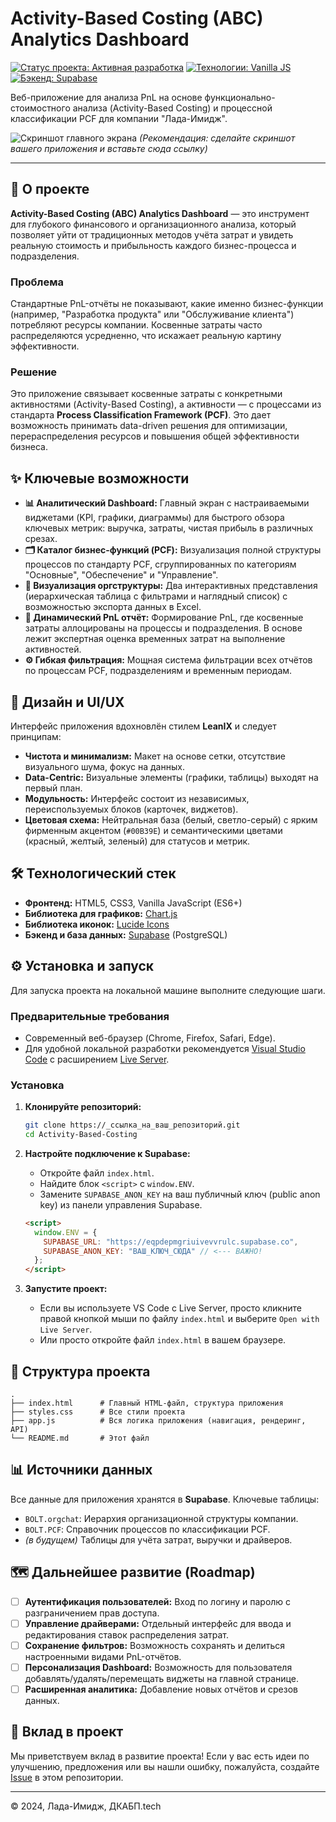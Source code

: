 # Activity-Based Costing (ABC) Analytics Dashboard

[![Статус проекта: Активная разработка](https://img.shields.io/badge/status-active-success.svg)](https://github.com/ваш_логин/ваш_репозиторий)
[![Технологии: Vanilla JS](https://img.shields.io/badge/tech-Vanilla_JS-yellow.svg)](https://developer.mozilla.org/en-US/docs/Web/JavaScript)
[![Бэкенд: Supabase](https://img.shields.io/badge/backend-Supabase-brightgreen.svg)](https://supabase.com/)

Веб-приложение для анализа PnL на основе функционально-стоимостного анализа (Activity-Based Costing) и процессной классификации PCF для компании "Лада-Имидж".

![Скриншот главного экрана](https://_ссылка_на_ваш_скриншот.png)
*(Рекомендация: сделайте скриншот вашего приложения и вставьте сюда ссылку)*

---

## 🚀 О проекте

**Activity-Based Costing (ABC) Analytics Dashboard** — это инструмент для глубокого финансового и организационного анализа, который позволяет уйти от традиционных методов учёта затрат и увидеть реальную стоимость и прибыльность каждого бизнес-процесса и подразделения.

### Проблема

Стандартные PnL-отчёты не показывают, какие именно бизнес-функции (например, "Разработка продукта" или "Обслуживание клиента") потребляют ресурсы компании. Косвенные затраты часто распределяются усредненно, что искажает реальную картину эффективности.

### Решение

Это приложение связывает косвенные затраты с конкретными активностями (Activity-Based Costing), а активности — с процессами из стандарта **Process Classification Framework (PCF)**. Это дает возможность принимать data-driven решения для оптимизации, перераспределения ресурсов и повышения общей эффективности бизнеса.

## ✨ Ключевые возможности

*   **📊 Аналитический Dashboard:** Главный экран с настраиваемыми виджетами (KPI, графики, диаграммы) для быстрого обзора ключевых метрик: выручка, затраты, чистая прибыль в различных срезах.
*   **🗂️ Каталог бизнес-функций (PCF):** Визуализация полной структуры процессов по стандарту PCF, сгруппированных по категориям "Основные", "Обеспечение" и "Управление".
*   **🏢 Визуализация оргструктуры:** Два интерактивных представления (иерархическая таблица с фильтрами и наглядный список) с возможностью экспорта данных в Excel.
*   **💸 Динамический PnL отчёт:** Формирование PnL, где косвенные затраты аллоцированы на процессы и подразделения. В основе лежит экспертная оценка временных затрат на выполнение активностей.
*   **⚙️ Гибкая фильтрация:** Мощная система фильтрации всех отчётов по процессам PCF, подразделениям и временным периодам.

## 🎨 Дизайн и UI/UX

Интерфейс приложения вдохновлён стилем **LeanIX** и следует принципам:
*   **Чистота и минимализм:** Макет на основе сетки, отсутствие визуального шума, фокус на данных.
*   **Data-Centric:** Визуальные элементы (графики, таблицы) выходят на первый план.
*   **Модульность:** Интерфейс состоит из независимых, переиспользуемых блоков (карточек, виджетов).
*   **Цветовая схема:** Нейтральная база (белый, светло-серый) с ярким фирменным акцентом (`#00B39E`) и семантическими цветами (красный, желтый, зеленый) для статусов и метрик.

## 🛠️ Технологический стек

*   **Фронтенд:** HTML5, CSS3, Vanilla JavaScript (ES6+)
*   **Библиотека для графиков:** [Chart.js](https://www.chartjs.org/)
*   **Библиотека иконок:** [Lucide Icons](https://lucide.dev/)
*   **Бэкенд и база данных:** [Supabase](https://supabase.com/) (PostgreSQL)

## ⚙️ Установка и запуск

Для запуска проекта на локальной машине выполните следующие шаги.

### Предварительные требования

*   Современный веб-браузер (Chrome, Firefox, Safari, Edge).
*   Для удобной локальной разработки рекомендуется [Visual Studio Code](https://code.visualstudio.com/) с расширением [Live Server](https://marketplace.visualstudio.com/items?itemName=ritwickdey.LiveServer).

### Установка

1.  **Клонируйте репозиторий:**
    ```bash
    git clone https://_ссылка_на_ваш_репозиторий.git
    cd Activity-Based-Costing
    ```

2.  **Настройте подключение к Supabase:**
    *   Откройте файл `index.html`.
    *   Найдите блок `<script>` с `window.ENV`.
    *   Замените `SUPABASE_ANON_KEY` на ваш публичный ключ (public anon key) из панели управления Supabase.

    ```html
    <script>
      window.ENV = {
        SUPABASE_URL: "https://eqpdepmgriuivevvrulc.supabase.co",
        SUPABASE_ANON_KEY: "ВАШ_КЛЮЧ_СЮДА" // <--- ВАЖНО!
      };
    </script>
    ```

3.  **Запустите проект:**
    *   Если вы используете VS Code с Live Server, просто кликните правой кнопкой мыши по файлу `index.html` и выберите `Open with Live Server`.
    *   Или просто откройте файл `index.html` в вашем браузере.

## 📁 Структура проекта

```
.
├── index.html      # Главный HTML-файл, структура приложения
├── styles.css      # Все стили проекта
├── app.js          # Вся логика приложения (навигация, рендеринг, API)
└── README.md       # Этот файл
```

## 📊 Источники данных

Все данные для приложения хранятся в **Supabase**. Ключевые таблицы:
*   `BOLT.orgchat`: Иерархия организационной структуры компании.
*   `BOLT.PCF`: Справочник процессов по классификации PCF.
*   *(в будущем)* Таблицы для учёта затрат, выручки и драйверов.

## 🗺️ Дальнейшее развитие (Roadmap)

- [ ] **Аутентификация пользователей:** Вход по логину и паролю с разграничением прав доступа.
- [ ] **Управление драйверами:** Отдельный интерфейс для ввода и редактирования ставок распределения затрат.
- [ ] **Сохранение фильтров:** Возможность сохранять и делиться настроенными видами PnL-отчётов.
- [ ] **Персонализация Dashboard:** Возможность для пользователя добавлять/удалять/перемещать виджеты на главной странице.
- [ ] **Расширенная аналитика:** Добавление новых отчётов и срезов данных.

## 🤝 Вклад в проект

Мы приветствуем вклад в развитие проекта! Если у вас есть идеи по улучшению, предложения или вы нашли ошибку, пожалуйста, создайте [Issue](https://github.com/ваш_логин/ваш_репозиторий/issues) в этом репозитории.

---
© 2024, Лада-Имидж, ДКАБП.tech
